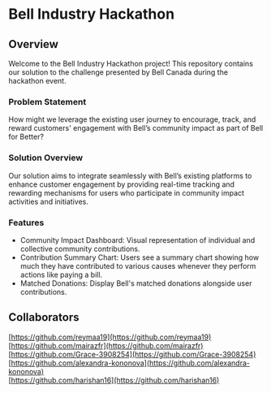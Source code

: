 # Bell Industry Hackathon
## Overview
Welcome to the Bell Industry Hackathon project! This repository contains our solution to the challenge presented by Bell Canada during the hackathon event.
### Problem Statement
How might we leverage the existing user journey to encourage, track, and reward customers' engagement with Bell’s community impact as part of Bell for Better?
### Solution Overview
Our solution aims to integrate seamlessly with Bell’s existing platforms to enhance customer engagement by providing real-time tracking and rewarding mechanisms for users who participate in community impact activities and initiatives.
### Features
- Community Impact Dashboard: Visual representation of individual and collective community contributions.
- Contribution Summary Chart: Users see a summary chart showing how much they have contributed to various causes whenever they perform actions like paying a bill.
- Matched Donations: Display Bell's matched donations alongside user contributions.
## Collaborators
[https://github.com/reymaa19](https://github.com/reymaa19) <br>
[https://github.com/mairazfr](https://github.com/mairazfr) <br>
[https://github.com/Grace-3908254](https://github.com/Grace-3908254) <br>
[https://github.com/alexandra-kononova](https://github.com/alexandra-kononova) <br>
[https://github.com/harishan16](https://github.com/harishan16) <br> 
